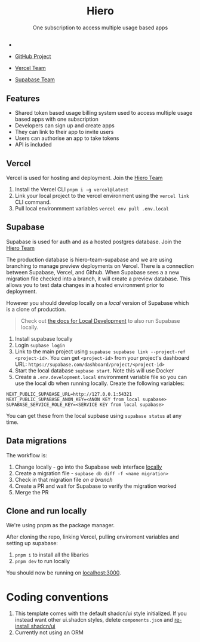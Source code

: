 <h1 align="center">Hiero</h1>

<p align="center">
One subscription to access multiple usage based apps
</p>

##

- [Live Site]: hiero.gl

- [GitHub Project](https://github.com/Hiero-Team/hiero)
- [Vercel Team](https://vercel.com/hiero-team)
- [Supabase Team](https://supabase.com/dashboard/org/vercel_icfg_Tt0NDeYl7Mgx6gcT1CNXFVEJ/team)

## Features

- Shared token based usage billing system used to access multiple usage based apps with one subscription
- Developers can sign up and create apps
- They can link to their app to invite users
- Users can authorise an app to take tokens
- API is included

## Vercel

Vercel is used for hosting and deployment. Join the [Hiero Team](https://vercel.com/hiero-team)

1. Install the Vercel CLI `pnpm i -g vercel@latest`
2. Link your local project to the vercel environment using the `vercel link` CLI command.
3. Pull local environmment variables `vercel env pull .env.local`

## Supabase

Supabase is used for auth and as a hosted postgres database. Join the [Hiero Team](https://supabase.com/dashboard/org/vercel_icfg_Tt0NDeYl7Mgx6gcT1CNXFVEJ/team)

The production database is hiero-team-supabase and we are using branching to manage preview deployments on Vercel. There is a connection between Supabase, Vercel, and Github. When Supabase sees a a new migration file checked into a branch, it will create a preview database. This allows you to test data changes in a hosted environment prior to deployment.

However you should develop locally on a _local_ version of Supabase which is a clone of production.

> Check out [the docs for Local Development](https://supabase.com/docs/guides/getting-started/local-development) to also run Supabase locally.

1. Install supabase locally
2. Login `supbase login`
3. Link to the main project using `supabase supabase link --project-ref <project-id>`. You can get `<project-id>` from your project's dashboard URL: `https://supabase.com/dashboard/project/<project-id>`
4. Start the local database `supbase start`. Note this will use Docker
5. Create a `.env.development.local` environment variable file so you can use the local db when running locally. Create the following variables:

```
NEXT_PUBLIC_SUPABASE_URL=http://127.0.0.1:54321
NEXT_PUBLIC_SUPABASE_ANON_KEY=<ANON KEY from local supabase>
SUPABASE_SERVICE_ROLE_KEY=<SERVICE KEY from local supabase>
```

You can get these from the local supbase using `supabase status` at any time.

## Data migrations

The workflow is:

1. Change locally - go into the Supabase web interface [locally](http://127.0.0.1:54323/)
2. Create a migration file - `supbase db diff -f <name migration>`
3. Check in that migration file _on a branch_
4. Create a PR and wait for Supabase to verify the migration worked
5. Merge the PR

## Clone and run locally

We're using pnpm as the package manager.

After cloning the repo, linking Vercel, pulling enviroment variables and setting up supabase:

1. `pnpm i` to install all the libaries
2. `pnpm dev` to run locally

You should now be running on [localhost:3000](http://localhost:3000/).

# Coding conventions

1. This template comes with the default shadcn/ui style initialized. If you instead want other ui.shadcn styles, delete `components.json` and [re-install shadcn/ui](https://ui.shadcn.com/docs/installation/next)
2. Currently not using an ORM
